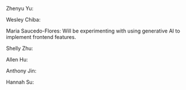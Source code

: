 Zhenyu Yu:  

Wesley Chiba:  

Maria Saucedo-Flores: Will be experimenting with using generative AI to implement frontend features.

Shelly Zhu:  

Allen Hu: 

Anthony Jin: 

Hannah Su:  
